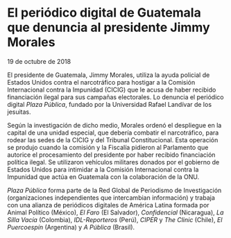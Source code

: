 # El periódico digital de Guatemala que denuncia al presidente Jimmy Morales

19 de octubre de 2018

El presidente de Guatemala, Jimmy Morales, utiliza la ayuda policial de Estados Unidos contra el narcotráfico para hostigar a la Comisión Internacional contra la Impunidad (CICIG) que le acusa de haber recibido financiación ilegal para sus campañas electorales. Lo denuncia el periódico digital *Plaza Pública*, fundado por la Universidad Rafael Landívar de los jesuitas.

Según la investigación de dicho medio, Morales ordenó el despliegue en la capital de una unidad especial, que debería combatir el narcotráfico, para rodear las sedes de la CICIG y del Tribunal Constitucional. Esta operación se produjo cuando la comisión y la Fiscalía pidieron al Parlamento que autorice el procesamiento del presidente por haber recibido financiación política ilegal. Se utilizaron vehículos militares donados por el gobierno de Estados Unidos para intimidar a la Comisión Internacional contra la Impunidad que actúa en Guatemala con la colaboración de la ONU.

*Plaza Pública* forma parte de la Red Global de Periodismo de Investigación (organizaciones independientes que intercambian información) y trabaja con una alianza de periódicos digitales de América Latina formada por Animal Político (México), *El Faro* (El Salvador), *Confidencial* (Nicaragua), *La Silla Vacía* (Colombia), *IDL-Reporteros* (Perú), *CIPER* y *The Clinic* (Chile), *El Puercoespín* (Argentina) y *A Pública* (Brasil).

